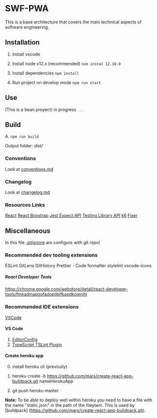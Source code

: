 # SWF-PWA

This is a base architecture that covers the main technical aspects of software engineering.

## Installation

1. Install vscode

2. Install node v12.x (recommended)
   `nvm instal 12.18.0`

3. Install dependencies
   `npm install`

4. Run project on develop mode
   `npm run start`

## Use

(This is a bean proyect) in progress . . . 

## Build

A. `npm run build`

Output folder: _dist/_

### Conventions

Look at [conventions.md](./conventions.md)

### Changelog

Look at [changelog.md](./changelog.md)

### Resources Links

[React](https://reactjs.org/)
[React Boostrap](https://react-bootstrap.github.io/getting-started/introduction/)
[Jest Expect API](https://jestjs.io/docs/en/expect)
[Testing Library API](https://testing-library.com/)
[k6](https://k6.io/)
[Fixer](https://fixer.io/documentation#basecurrency)

## Miscellaneous

In this file [.gitignore](./gitignore) are configure with git repo!

### Recommended dev tooling extensions

ESLint
GitLens
GitHistory
Prettier - Code formatter
stylelint
vscode-icons

##### React Developer Tools

https://chrome.google.com/webstore/detail/react-developer-tools/fmkadmapgofadopljbjfkapdkoienihi

### Recommended IDE extensions

[VSCode](https://code.visualstudio.com/)

#### VS Code

1. [EditorConfig](https://marketplace.visualstudio.com/items?itemName=EditorConfig.EditorConfig)
2. [TypeScript TSLint Plugin](https://marketplace.visualstudio.com/items?itemName=ms-vscode.vscode-typescript-tslint-plugin)

#### Create heroku app

0. install heroku cli (previusly)

1. heroku create -b https://github.com/mars/create-react-app-buildpack.git nameHerokuApp

2. git push heroku master

**Note:** To be able to deploy well within heroku you need to have a file with the name "static.json" in the path of the fileytem. This is used by [buildpack] (https://github.com/mars/create-react-app-buildpack.git).
